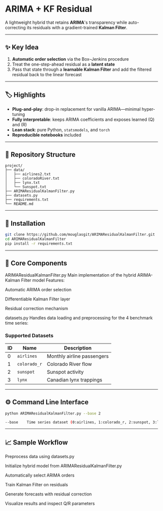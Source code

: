 # ARIMA + KF Residual

A lightweight hybrid that retains **ARIMA**'s transparency while auto-correcting its residuals with a gradient-trained **Kalman Filter**.

---

## ✨ Key Idea
1. **Automatic order selection** via the Box–Jenkins procedure  
2. Treat the one-step-ahead residual as a **latent state**  
3. Pass that state through a **learnable Kalman Filter** and add the filtered residual back to the linear forecast

---

## 🏷️ Highlights
- **Plug-and-play**: drop-in replacement for vanilla ARIMA—minimal hyper-tuning  
- **Fully interpretable**: keeps ARIMA coefficients and exposes learned \(Q\) and \(R\)  
- **Lean stack**: pure Python, `statsmodels`, and `torch`  
- **Reproducible notebooks** included

---

## 📂 Repository Structure

```
project/
├── data/
│   ├── airlines2.txt
│   ├── coloradoRiver.txt
│   ├── lynx.txt
│   └── Sunspot.txt
├── ARIMAResidualKalmanFilter.py
├── datasets.py
├── requirements.txt
└── README.md
```


---

## 🚀 Installation
```bash
git clone https://github.com/mouglasgit/ARIMAResidualKalmanFilter.git
cd ARIMAResidualKalmanFilter
pip install -r requirements.txt
```

---

## 🧠 Core Components
ARIMAResidualKalmanFilter.py
Main implementation of the hybrid ARIMA-Kalman Filter model
Features:

Automatic ARIMA order selection

Differentiable Kalman Filter layer

Residual correction mechanism

datasets.py
Handles data loading and preprocessing for the 4 benchmark time series:

### Supported Datasets
| ID | Name         | Description                |
|----|--------------|----------------------------|
| 0  | `airlines`   | Monthly airline passengers |
| 1  | `colorado_r` | Colorado River flow        |
| 2  | `sunspot`    | Sunspot activity           |
| 3  | `lynx`       | Canadian lynx trappings    |

---

## ⚙️ Command Line Interface
```bash
python ARIMAResidualKalmanFilter.py --base 2

--base    Time series dataset (0:airlines, 1:colorado_r, 2:sunspot, 3:lynx)
```

---

## 📈 Sample Workflow

Preprocess data using datasets.py

Initialize hybrid model from ARIMAResidualKalmanFilter.py

Automatically select ARIMA orders

Train Kalman Filter on residuals

Generate forecasts with residual correction

Visualize results and inspect Q/R parameters

